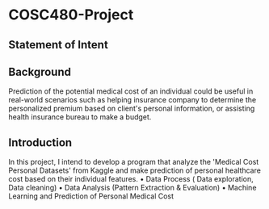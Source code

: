 # COSC480-Project
## Statement of Intent

## Background 
Prediction of the potential medical cost of an individual could be useful in real-world scenarios such as helping insurance company to determine the personalized premium based on client's personal information, or assisting health insurance bureau to make a budget.

## Introduction
In this project, I intend to develop a program that analyze the 'Medical Cost Personal Datasets' from Kaggle and make prediction of personal healthcare cost based on their individual features.
•	Data Process ( Data exploration, Data cleaning)
•	Data Analysis (Pattern Extraction & Evaluation)
•	Machine Learning and Prediction of Personal Medical Cost

